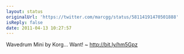 ```yaml
---
layout: status
originalUrl: 'https://twitter.com/marcgg/status/58114191470501888'
isReply: false
date: 2011-04-13 10:27:57
---
```


Wavedrum Mini by Korg... Want! ~ http://bit.ly/hm5Gpz
